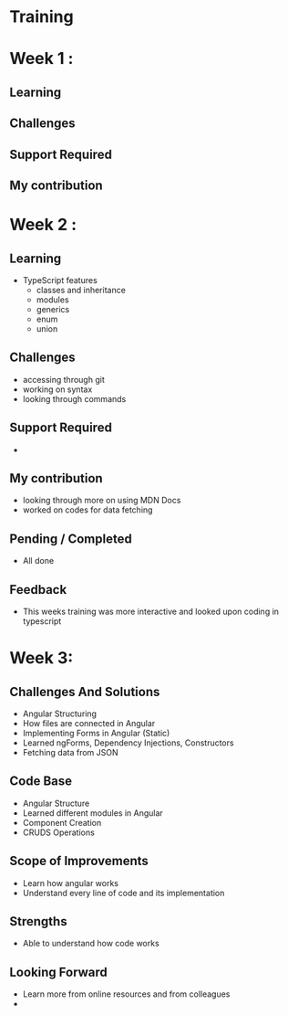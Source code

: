 # Training
# Week 1 :
## Learning
## Challenges
## Support Required
## My contribution

# Week 2 :
## Learning
  - TypeScript features
    - classes and inheritance
    - modules
    - generics
    - enum
    - union
## Challenges
  - accessing through git
  - working on syntax
  - looking through commands
## Support Required
  -
## My contribution
  - looking through more on using MDN Docs
  - worked on codes for data fetching
## Pending / Completed
  - All done
## Feedback
  - This weeks training was more interactive and
     looked upon coding in typescript

# Week 3:
## Challenges And Solutions
  - Angular Structuring
  - How files are connected in Angular 
  - Implementing Forms in Angular (Static)
  - Learned ngForms, Dependency Injections, Constructors
  - Fetching data from JSON
## Code Base
  - Angular Structure
  - Learned different modules in Angular
  - Component Creation 
  - CRUDS Operations
## Scope of Improvements
  - Learn how angular works
  - Understand every line of code and its implementation
## Strengths
  - Able to understand how code works 
## Looking Forward    
  - Learn more from online resources and from colleagues 
  - 